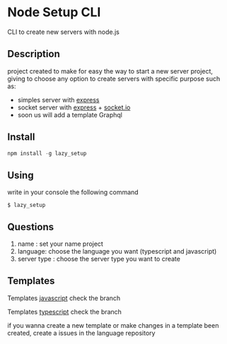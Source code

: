 # Node Setup  CLI 

CLI to create new servers with node.js 

## Description 

project created to make for easy the  way to start a new server project, giving to choose any option to create servers with specific purpose such as:

-   simples server with [express]('https://expressjs.com/')
-   socket server with [express]('https://expressjs.com/') + [socket.io](https://socket.io/) 
-   soon us will add a template Graphql 


## Install 

```js
npm install -g lazy_setup
```

## Using 

write in your console the following command

```
$ lazy_setup
```

## Questions 

1. name : set your name project
2. language: choose the language you want (typescript and javascript)
3. server type : choose the server type you want to create 

## Templates 

 Templates [javascript](https://github.com/isaacgrimaldo/server-setups-js) check the branch 

 Templates [typescript](https://github.com/isaacgrimaldo/server-setups-js) check the branch 

if you wanna create a new template or make changes in a template been  created, create a issues in  the language repository


